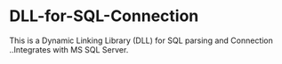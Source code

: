 # DLL-for-SQL-Connection
This is a Dynamic Linking Library (DLL) for SQL parsing and Connection ..Integrates with MS SQL Server.
